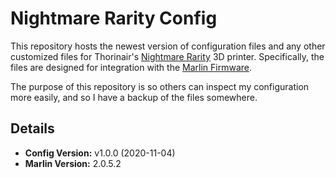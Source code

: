 # Nightmare Rarity Config
This repository hosts the newest version of configuration files and any other customized files for Thorinair's [Nightmare Rarity](https://www.thingiverse.com/thorinair/collections/nightmare-rarity) 3D printer. Specifically, the files are designed for integration with the [Marlin Firmware](https://github.com/MarlinFirmware/Marlin).

The purpose of this repository is so others can inspect my configuration more easily, and so I have a backup of the files somewhere.

## Details
* **Config Version:** v1.0.0 (2020-11-04)
* **Marlin Version:** 2.0.5.2
